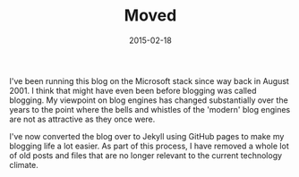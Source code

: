 ﻿---
title: Moved
date: 2015-02-18
---

I've been running this blog on the Microsoft stack since way back in August 2001. I think that might have even been before blogging was called blogging. My viewpoint on blog engines has changed substantially over the years to the point where the bells and whistles of the 'modern' blog engines are not as attractive as they once were.

I've now converted the blog over to Jekyll using GitHub pages to make my blogging life a lot easier. As part of this process, I have removed a whole lot of old posts and files that are no longer relevant to the current technology climate.
